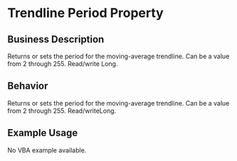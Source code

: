 # Trendline Period Property

## Business Description
Returns or sets the period for the moving-average trendline. Can be a value from 2 through 255. Read/write Long.

## Behavior
Returns or sets the period for the moving-average trendline. Can be a value from 2 through 255. Read/writeLong.

## Example Usage
No VBA example available.